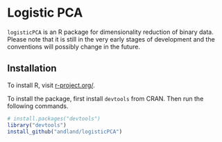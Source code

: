 # Logistic PCA

`logisticPCA` is an R package for dimensionality reduction of binary data. Please note that it is still in the very early stages of development and the conventions will possibly change in the future.

## Installation

To install R, visit [r-project.org/](http://www.r-project.org/).

To install the package, first install `devtools` from CRAN. Then run the following commands.
```R
# install.packages("devtools")
library("devtools")
install_github("andland/logisticPCA")
```
